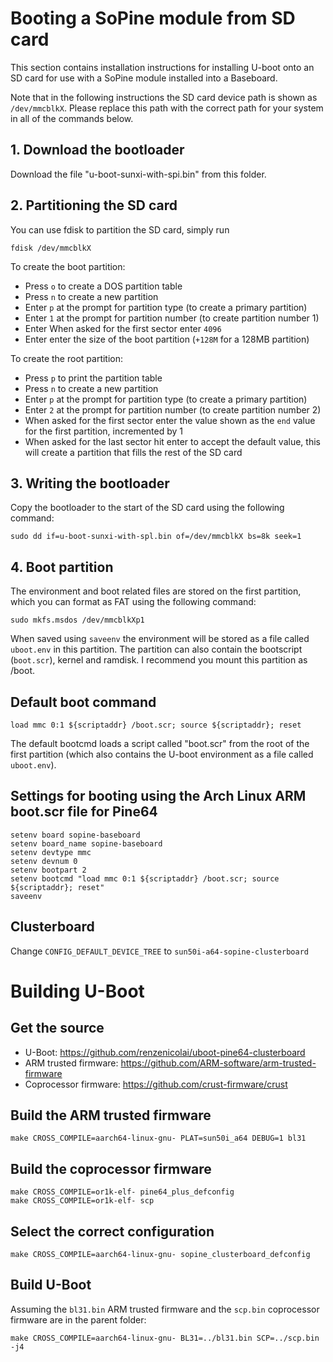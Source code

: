# Booting a SoPine module from SD card

This section contains installation instructions for installing U-boot onto an SD card for use with a SoPine module installed into a Baseboard.

Note that in the following instructions the SD card device path is shown as `/dev/mmcblkX`. Please replace this path with the correct path for your system in all of the commands below.

## 1. Download the bootloader

Download the file "u-boot-sunxi-with-spi.bin" from this folder.

## 2. Partitioning the SD card

You can use fdisk to partition the SD card, simply run

`fdisk /dev/mmcblkX`

To create the boot partition:

 - Press `o` to create a DOS partition table
 - Press `n` to create a new partition
 - Enter `p` at the prompt for partition type (to create a primary partition)
 - Enter `1` at the prompt for partition number (to create partition number 1)
 - Enter When asked for the first sector enter `4096`
 - Enter enter the size of the boot partition (`+128M` for a 128MB partition)

To create the root partition:

 - Press `p` to print the partition table
 - Press `n` to create a new partition
 - Enter `p` at the prompt for partition type (to create a primary partition)
 - Enter `2` at the prompt for partition number (to create partition number 2)
 - When asked for the first sector enter the value shown as the `end` value for the first partition, incremented by 1
 - When asked for the last sector hit enter to accept the default value, this will create a partition that fills the rest of the SD card

## 3. Writing the bootloader

Copy the bootloader to the start of the SD card using the following command:

`sudo dd if=u-boot-sunxi-with-spl.bin of=/dev/mmcblkX bs=8k seek=1`

## 4. Boot partition

The environment and boot related files are stored on the first partition, which you can format as FAT using the following command:

`sudo mkfs.msdos /dev/mmcblkXp1`

When saved using `saveenv` the environment will be stored as a file called `uboot.env` in this partition. The partition can also contain the bootscript (`boot.scr`), kernel and ramdisk. I recommend you mount this partition as /boot.

## Default boot command

`load mmc 0:1 ${scriptaddr} /boot.scr; source ${scriptaddr}; reset`

The default bootcmd loads a script called "boot.scr" from the root of the first partition (which also contains the U-boot environment as a file called `uboot.env`).

## Settings for booting using the Arch Linux ARM boot.scr file for Pine64

```
setenv board sopine-baseboard
setenv board_name sopine-baseboard
setenv devtype mmc
setenv devnum 0
setenv bootpart 2
setenv bootcmd "load mmc 0:1 ${scriptaddr} /boot.scr; source ${scriptaddr}; reset"
saveenv
```

## Clusterboard
Change ```CONFIG_DEFAULT_DEVICE_TREE``` to ```sun50i-a64-sopine-clusterboard```

# Building U-Boot

## Get the source
 
 - U-Boot: https://github.com/renzenicolai/uboot-pine64-clusterboard
 - ARM trusted firmware: https://github.com/ARM-software/arm-trusted-firmware
 - Coprocessor firmware: https://github.com/crust-firmware/crust

## Build the ARM trusted firmware

`make CROSS_COMPILE=aarch64-linux-gnu- PLAT=sun50i_a64 DEBUG=1 bl31`

## Build the coprocessor firmware

```
make CROSS_COMPILE=or1k-elf- pine64_plus_defconfig
make CROSS_COMPILE=or1k-elf- scp
```

## Select the correct configuration

`make CROSS_COMPILE=aarch64-linux-gnu- sopine_clusterboard_defconfig`

## Build U-Boot

Assuming the `bl31.bin` ARM trusted firmware and the `scp.bin` coprocessor firmware are in the parent folder:

`make CROSS_COMPILE=aarch64-linux-gnu- BL31=../bl31.bin SCP=../scp.bin -j4`
 

